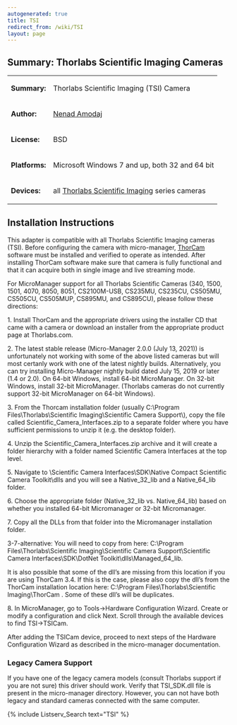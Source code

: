 ```yaml
---
autogenerated: true
title: TSI
redirect_from: /wiki/TSI
layout: page
---
```


## Summary: Thorlabs Scientific Imaging Cameras

<table>
<tr>
<td markdown="1">

**Summary:**

</td>
<td markdown="1">

Thorlabs Scientific Imaging (TSI) Camera

</td>
</tr>
<tr>
<td markdown="1">

**Author:**

</td>
<td markdown="1">

[Nenad Amodaj](http://nenad.amodaj.com)

</td>
</tr>
<tr>
<td markdown="1">

**License:**

</td>
<td markdown="1">

BSD

</td>
</tr>
<tr>
<td markdown="1">

**Platforms:**

</td>
<td markdown="1">

Microsoft Windows 7 and up, both 32 and 64 bit

</td>
</tr>
<tr>
<td markdown="1">

**Devices:**

</td>
<td markdown="1">

all [Thorlabs Scientific
Imaging](https://www.thorlabs.com/navigation.cfm?guide_id=2365) series
cameras

</td>
</tr>
</table>

## Installation Instructions

This adapter is compatible with all Thorlabs Scientific Imaging cameras
(TSI). Before configuring the camera with micro-manager,
[ThorCam](https://www.thorlabs.com/software_pages/ViewSoftwarePage.cfm?Code=ThorCam)
software must be installed and verified to operate as intended. After
installing ThorCam software make sure that camera is fully functional
and that it can acquire both in single image and live streaming mode.

For MicroManager support for all Thorlabs Scientific Cameras (340, 1500,
1501, 4070, 8050, 8051, CS2100M-USB, CS235MU, CS235CU, CS505MU, CS505CU,
CS505MUP, CS895MU, and CS895CU), please follow these directions:

1\. Install ThorCam and the appropriate drivers using the installer CD
that came with a camera or download an installer from the appropriate
product page at Thorlabs.com.

2\. The latest stable release (Micro-Manager 2.0.0 (July 13, 2021)) is
unfortunately not working with some of the above listed cameras but 
will most certanly work with one of the latest nightly builds.
Alternatively, you can try installing Micro-Manager nightly build dated
July 15, 2019 or later (1.4 or 2.0). 
On 64-bit Windows, install 64-bit MicroManager. On 32-bit Windows,
install 32-bit MicroManager. (Thorlabs cameras do not currently support
32-bit MicroManager on 64-bit Windows). 

3\. From the Thorcam installation folder (usually C:\\Program
Files\\Thorlabs\\Scientific Imaging\\Scientific Camera Support\\), copy
the file called Scientific\_Camera\_Interfaces.zip to a separate folder
where you have sufficient permissions to unzip it (e.g. the desktop
folder).

4\. Unzip the Scientific\_Camera\_Interfaces.zip archive and it will
create a folder hierarchy with a folder named Scientific Camera
Interfaces at the top level.

5\. Navigate to \\Scientific Camera Interfaces\\SDK\\Native Compact
Scientific Camera Toolkit\\dlls and you will see a Native\_32\_lib and a
Native\_64\_lib folder.

6\. Choose the appropriate folder (Native\_32\_lib vs. Native\_64\_lib)
based on whether you installed 64-bit Micromanager or 32-bit
Micromanager.

7\. Copy all the DLLs from that folder into the Micromanager
installation folder.

3-7-alternative: You will need to copy from here: C:\\Program
Files\\Thorlabs\\Scientific Imaging\\Scientific Camera
Support\\Scientific Camera Interfaces\\SDK\\DotNet
Toolkit\\dlls\\Managed\_64\_lib.

It is also possible that some of the dll’s are missing from this
location if you are using ThorCam 3.4. If this is the case, please also
copy the dll’s from the ThorCam installation location here: C:\\Program
Files\\Thorlabs\\Scientific Imaging\\ThorCam . Some of these dll’s will
be duplicates.

8\. In MicroManager, go to Tools-&gt;Hardware Configuration Wizard.
Create or modify a configuration and click Next. Scroll through the
available devices to find TSI-&gt;TSICam.

After adding the TSICam device, proceed to next steps of the Hardware
Configuration Wizard as described in the micro-manager documentation.

### Legacy Camera Support

If you have one of the legacy camera models (consult Thorlabs support if
you are not sure) this driver should work. Verify that TSI\_SDK.dll file
is present in the micro-manager directory. However, you can not have
both legacy and standard cameras connected with the same computer.

{% include Listserv_Search text="TSI" %}

